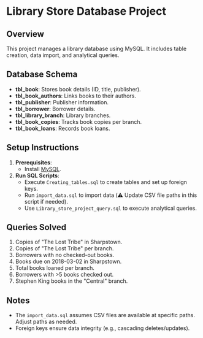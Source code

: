 # Library Store Database Project

## Overview
This project manages a library database using MySQL. It includes table creation, data import, and analytical queries.

## Database Schema
- **tbl_book**: Stores book details (ID, title, publisher).
- **tbl_book_authors**: Links books to their authors.
- **tbl_publisher**: Publisher information.
- **tbl_borrower**: Borrower details.
- **tbl_library_branch**: Library branches.
- **tbl_book_copies**: Tracks book copies per branch.
- **tbl_book_loans**: Records book loans.

## Setup Instructions
1. **Prerequisites**:
   - Install [MySQL](https://dev.mysql.com/downloads/).
2. **Run SQL Scripts**:
   - Execute `Creating_tables.sql` to create tables and set up foreign keys.
   - Run `import_data.sql` to import data (⚠️ Update CSV file paths in this script if needed).
   - Use `Library_store_project_query.sql` to execute analytical queries.

## Queries Solved
1. Copies of "The Lost Tribe" in Sharpstown.
2. Copies of "The Lost Tribe" per branch.
3. Borrowers with no checked-out books.
4. Books due on 2018-03-02 in Sharpstown.
5. Total books loaned per branch.
6. Borrowers with >5 books checked out.
7. Stephen King books in the "Central" branch.

## Notes
- The `import_data.sql` assumes CSV files are available at specific paths. Adjust paths as needed.
- Foreign keys ensure data integrity (e.g., cascading deletes/updates).
